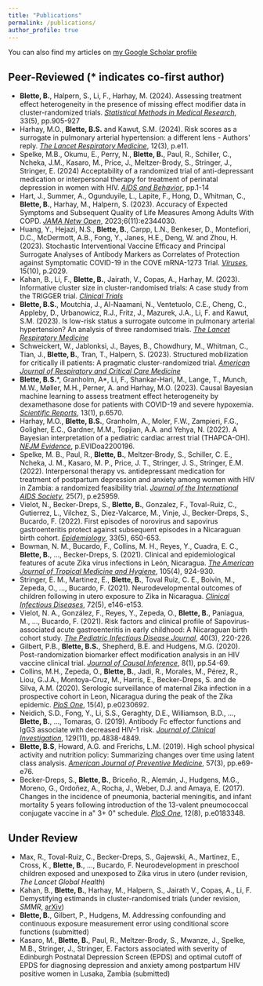 ```yaml
---
title: "Publications"
permalink: /publications/
author_profile: true
---
```


You can also find my articles on [my Google Scholar profile](https://scholar.google.com/citations?user=z3nEtzAAAAAJ&hl=en&oi=ao)

## Peer-Reviewed (* indicates co-first author)
- **Blette, B.**, Halpern, S., Li, F., Harhay, M. (2024). Assessing treatment effect heterogeneity in the presence of missing effect modifier data in cluster-randomized trials. [*Statistical Methods in Medical Research*](https://journals.sagepub.com/doi/10.1177/09622802241242323), 33(5), pp.905-927
- Harhay, M.O., **Blette, B.S.** and Kawut, S.M. (2024). Risk scores as a surrogate in pulmonary arterial hypertension: a different lens - Authors' reply. [*The Lancet Respiratory Medicine*](https://www.thelancet.com/journals/lanres/article/PIIS2213-2600(24)00002-X/fulltext), 12(3), p.e11.
- Spelke, M.B., Okumu, E., Perry, N., **Blette, B.**, Paul, R., Schiller, C., Ncheka, J.M., Kasaro, M., Price, J., Meltzer-Brody, S., Stringer, J., Stringer, E. (2024) Acceptability of a randomized trial of anti-depressant medication or interpersonal therapy for treatment of perinatal depression in women with HIV. [*AIDS and Behavior*](https://link.springer.com/article/10.1007/s10461-023-04264-0), pp.1-14
- Hart, J., Summer, A., Ogunduyile, L., Lapite, F., Hong, D., Whitman, C., **Blette, B.**, Harhay, M., Halpern, S. (2023). Accuracy of Expected Symptoms and Subsequent Quality of Life Measures Among Adults With COPD. [*JAMA Netw Open*](https://jamanetwork.com/journals/jamanetworkopen/fullarticle/2812087), 2023;6(11):e2344030.
- Huang, Y., Hejazi, N.S., **Blette, B.**, Carpp, L.N., Benkeser, D., Montefiori, D.C., McDermott, A.B., Fong, Y., Janes, H.E., Deng, W. and Zhou, H. (2023). Stochastic Interventional Vaccine Efficacy and Principal Surrogate Analyses of Antibody Markers as Correlates of Protection against Symptomatic COVID-19 in the COVE mRNA-1273 Trial. [*Viruses*](https://www.mdpi.com/1999-4915/15/10/2029), 15(10), p.2029.
- Kahan, B., Li, F., **Blette, B.**, Jairath, V., Copas, A., Harhay, M. (2023). Informative cluster size in cluster-randomised trials: A case study from the TRIGGER trial. [*Clinical Trials*](https://journals.sagepub.com/doi/full/10.1177/17407745231186094)
- **Blette, B.S.**, Moutchia, J., Al-Naamani, N., Ventetuolo, C.E., Cheng, C., Appleby, D., Urbanowicz, R.J., Fritz, J., Mazurek, J.A., Li, F. and Kawut, S.M. (2023). Is low-risk status a surrogate outcome in pulmonary arterial hypertension? An analysis of three randomised trials. [*The Lancet Respiratory Medicine*](https://www.thelancet.com/journals/lanres/article/PIIS2213-2600(23)00155-8/fulltext)
- Schweickert, W., Jablonksi, J., Bayes, B., Chowdhury, M., Whitman, C., Tian, J., **Blette, B.**, Tran, T., Halpern, S. (2023). Structured mobilization for critically ill patients: A pragmatic cluster-randomized trial. [*American Journal of Respiratory and Critical Care Medicine*](https://www.atsjournals.org/doi/abs/10.1164/rccm.202209-1763OC?casa_token=ubjgxbubJYIAAAAA:UVJbg3khhPh-_NGZxO_OHShLt1csli00iGn7ubXRzhgVp5eCSIIRrQkzC14lYi-tDyx1RMPKzhcf)
- **Blette, B.S.**\*, Granholm, A\*, Li, F., Shankar-Hari, M., Lange, T., Munch, M.W., Møller, M.H., Perner, A. and Harhay, M.O. (2023). Causal Bayesian machine learning to assess treatment effect heterogeneity by dexamethasone dose for patients with COVID-19 and severe hypoxemia. [*Scientific Reports*](https://www.nature.com/articles/s41598-023-33425-3), 13(1), p.6570.
- Harhay, M.O., **Blette, B.S.**, Granholm, A., Moler, F.W., Zampieri, F.G., Goligher, E.C., Gardner, M.M., Topjian, A.A. and Yehya, N. (2022). A Bayesian interpretation of a pediatric cardiac arrest trial (THAPCA-OH). [*NEJM Evidence*](https://evidence.nejm.org/doi/full/10.1056/EVIDoa2200196), p.EVIDoa2200196.
- Spelke, M. B., Paul, R., **Blette, B.**, Meltzer‐Brody, S., Schiller, C. E., Ncheka, J. M., Kasaro, M. P., Price, J. T., Stringer, J. S., Stringer, E.M. (2022). Interpersonal therapy vs. antidepressant medication for treatment of postpartum depression and anxiety among women with HIV in Zambia: a randomized feasibility trial. [*Journal of the International AIDS Society*](https://onlinelibrary.wiley.com/doi/pdfdirect/10.1002/jia2.25959), 25(7), p.e25959.
- Vielot, N., Becker-Dreps, S., **Blette, B.**, Gonzalez, F., Toval-Ruiz, C., Gutierrez, L., Vilchez, S., Diez-Valcarce, M., Vinje, J., Becker-Dreps, S., Bucardo, F. (2022). First episodes of norovirus and sapovirus gastroenteritis protect against subsequent episodes in a Nicaraguan birth cohort. [*Epidemiology*](https://journals.lww.com/epidem/Abstract/9900/First_episodes_of_norovirus_and_sapovirus.37.aspx), 33(5), 650-653.
- Bowman, N. M., Bucardo, F., Collins, M. H., Reyes, Y., Cuadra, E. C., **Blette, B.**, ..., Becker-Dreps, S. (2021). Clinical and epidemiological features of acute Zika virus infections in León, Nicaragua. [*The American Journal of Tropical Medicine and Hygiene*](https://europepmc.org/article/med/34370700), 105(4), 924-930.
- Stringer, E. M., Martinez, E., **Blette, B.**, Toval Ruiz, C. E., Boivin, M., Zepeda, O., ..., Bucardo, F. (2021). Neurodevelopmental outcomes of children following in utero exposure to Zika in Nicaragua. [*Clinical Infectious Diseases*](https://academic.oup.com/cid/article/72/5/e146/6124508?login=true), 72(5), e146-e153.
- Vielot, N. A., González, F., Reyes, Y., Zepeda, O., **Blette, B.**, Paniagua, M., ..., Bucardo, F. (2021). Risk factors and clinical profile of Sapovirus-associated acute gastroenteritis in early childhood: A Nicaraguan birth cohort study. [*The Pediatric Infectious Disease Journal*](https://journals.lww.com/pidj/Fulltext/2021/03000/Risk_Factors_and_Clinical_Profile_of.9.aspx), 40(3), 220-226.
- Gilbert, P.B., **Blette, B.S.**, Shepherd, B.E. and Hudgens, M.G. (2020). Post-randomization biomarker effect modification analysis in an HIV vaccine clinical trial. [*Journal of Causal Inference*](https://www.degruyter.com/view/journals/jci/8/1/article-p54.xml), 8(1), pp.54-69.
- Collins, M.H., Zepeda, O., **Blette, B.**, Jadi, R., Morales, M., Pérez, R., Liou, G.J.A., Montoya-Cruz, M., Harris, E., Becker-Dreps, S. and de Silva, A.M. (2020). Serologic surveillance of maternal Zika infection in a prospective cohort in Leon, Nicaragua during the peak of the Zika epidemic. [*PloS One*](https://journals.plos.org/plosone/article?id=10.1371/journal.pone.0230692), 15(4), p.e0230692.
- Neidich, S.D., Fong, Y., Li, S.S., Geraghty, D.E., Williamson, B.D., ..., **Blette, B.**, ..., Tomaras, G. (2019). Antibody Fc effector functions and IgG3 associate with decreased HIV-1 risk. [*Journal of Clinical Investigation*](https://dm5migu4zj3pb.cloudfront.net/manuscripts/126000/126391/JCI126391.v2.pdf), 129(11), pp.4838-4849.
- **Blette, B.S**, Howard, A.G. and Frerichs, L.M. (2019). High school physical activity and nutrition policy: Summarizing changes over time using latent class analysis. [*American Journal of Preventive Medicine*](https://www.sciencedirect.com/science/article/abs/pii/S0749379719302132), 57(3), pp.e69-e76.
- Becker-Dreps, S., **Blette, B.**, Briceño, R., Alemán, J., Hudgens, M.G., Moreno, G., Ordoñez, A., Rocha, J., Weber, D.J. and Amaya, E. (2017). Changes in the incidence of pneumonia, bacterial meningitis, and infant mortality 5 years following introduction of the 13-valent pneumococcal conjugate vaccine in a" 3+ 0" schedule. [*PloS One*](https://journals.plos.org/plosone/article?id=10.1371/journal.pone.0183348), 12(8), p.e0183348.

## Under Review
- Max, R., Toval-Ruiz, C., Becker-Dreps, S., Gajewski, A., Martinez, E., Cross, K., **Blette, B.**, ..., Bucardo, F. Neurodevelopment in preschool children exposed and unexposed to Zika virus in utero (under revision, *The Lancet Global Health*)
- Kahan, B., **Blette, B.**, Harhay, M., Halpern, S., Jairath V., Copas, A., Li, F. Demystifying estimands in cluster-randomised trials (under revision, *SMMR*, [arXiv](https://arxiv.org/abs/2303.13960))
- **Blette, B.**, Gilbert, P., Hudgens, M. Addressing confounding and continuous exposure measurement error using conditional score functions (submitted)
- Kasaro, M., **Blette, B.**, Paul, R., Meltzer-Brody, S., Mwanze, J., Spelke, M.B., Stringer, J., Stringer, E. Factors associated with severity of Edinburgh Postnatal Depression Screen (EPDS) and optimal cutoff of EPDS for diagnosing depression and anxiety among postpartum HIV positive women in Lusaka, Zambia (submitted)
